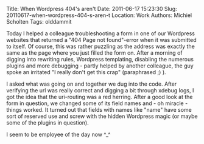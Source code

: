 Title: When Wordpress 404's aren't
Date: 2011-06-17 15:23:30
Slug: 20110617-when-wordpress-404-s-aren-t
Location: Work
Authors: Michiel Scholten
Tags: olddammit

<p>Today I helped a colleague troubleshooting a form in one of our Wordpress websites that returned a "404 Page not found"-error when it was submitted to itself. Of course, this was rather puzzling as the address was exactly the same as the page where you just filled the form on. After a morning of digging into rewriting rules, Wordpress templating, disabling the numerous plugins and more debugging - partly helped by another colleague, the guy spoke an irritated "I really don't get this crap" (paraphrased ;) ).</p>

<p>I asked what was going on and together we dug into the code. After verifying the url was really correct and digging a bit through xdebug logs, I got the idea that the uri-routing was a red herring. After a good look at the form in question, we changed some of its field names and - oh miracle - things worked. It turned out that fields with names like "name" have some sort of reserved use and screw with the hidden Wordpress magic (or maybe some of the plugins in question).</p>

<p>I seem to be employee of the day now ^_^</p>